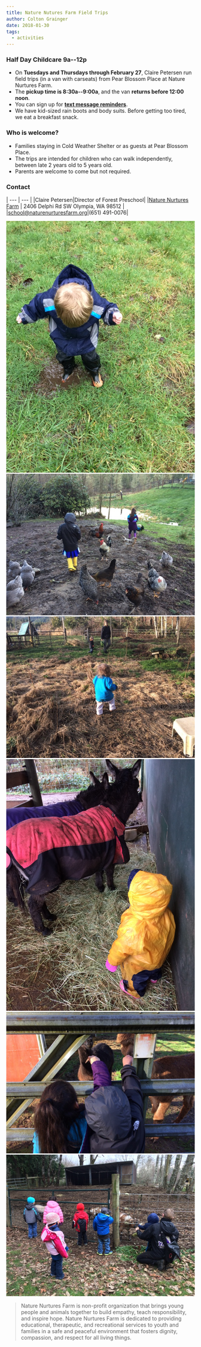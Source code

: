 ```yaml
---
title: Nature Nutures Farm Field Trips
author: Colton Grainger
date: 2018-01-30
tags:
  - activities
---
```


### Half Day Childcare 9a--12p

- On **Tuesdays and Thursdays through February 27**, Claire Petersen run field trips (in a van with carseats) from Pear Blossom Place at Nature Nurtures Farm. 
- The **pickup time is 8:30a--9:00a**, and the van **returns before 12:00 noon**.
- You can sign up for **[text message reminders](https://www.remind.com/join/nnf-pbp)**.
- We have kid-sized rain boots and body suits. Before getting too tired, we eat a breakfast snack.


### Who is welcome?

- Families staying in Cold Weather Shelter or as guests at Pear Blossom Place.
- The trips are intended for children who can walk independently, between late 2 years old to 5 years old.
- Parents are welcome to come but not required.

### Contact

| --- | --- |
|Claire Petersen|Director of Forest Preschool| 
|[Nature Nurtures Farm](http://www.naturenurturesfarm.org) | 2406 Delphi Rd SW Olympia, WA 98512 |
|[school@naturenurturesfarm.org](mailto:school@naturenurturesfarm.org)|(651) 491-0076| 

![muddy](/images/muddy.jpg)
![chickens](/images/chickens.jpg)
![hay](/images/hay.jpg)
![ponies](/images/ponies.jpg)
![llamas](/images/llamas.jpg)
![pigs](/images/pigs.jpg)

> Nature Nurtures Farm is non-profit organization that brings young people and animals together to build empathy, teach responsibility, and inspire hope. Nature Nurtures Farm is dedicated to providing educational, therapeutic, and recreational services to youth and families in a safe and peaceful environment that fosters dignity, compassion, and respect for all living things.

